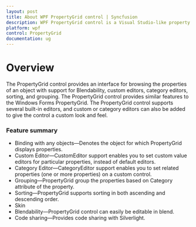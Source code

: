 ```yaml
---
layout: post
title: About WPF PropertyGrid control | Syncfusion
description: WPF PropertyGrid control is a Visual Studio-like property editor which supports browsing properties of an object in detailed manner based on the data type.
platform: wpf
control: PropertyGrid 
documentation: ug
---
```


# Overview

The PropertyGrid control provides an interface for browsing the properties of an object with support for Blendability, custom editors, category editors, sorting, and grouping. The PropertyGrid control provides similar features to the Windows Forms PropertyGrid. The PropertyGrid control supports several built-in editors, and custom or category editors can also be added to give the control a custom look and feel.

### Feature summary

* Binding with any objects—Denotes the object for which PropertyGrid displays properties.
* Custom Editor—CustomEditor support enables you to set custom value editors for particular properties, instead of default editors.
* Category Editor—CategoryEditor support enables you to set related properties (one or more properties) on a custom control.
* Grouping—PropertyGrid group the properties based on Category attribute of the property.
* Sorting—PropertyGrid supports sorting in both ascending and descending order.
* Skin
* Blendability—PropertyGrid control can easily be editable in blend.
* Code sharing—Provides code sharing with Silverlight.